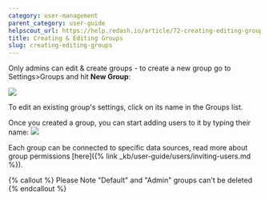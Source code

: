 ```yaml
---
category: user-management
parent_category: user-guide
helpscout_url: https://help.redash.io/article/72-creating-editing-groups
title: Creating & Editing Groups
slug: creating-editing-groups
---
```

Only admins can edit & create groups - to create a new group
go to Settings>Groups and hit **New Group**:

![](/assets/images/docs/gitbook/group_settings.png)

To edit an existing group's settings, click on its name in the Groups list.

Once you created a group, you can start adding users to it by typing their
name: ![](/assets/images/docs/gitbook/view_only_group.png)

Each group can be connected to specific data sources, read more about group
permissions [here]({% link _kb/user-guide/users/inviting-users.md %}).

{% callout %}
Please Note "Default" and "Admin" groups can't be deleted
{% endcallout %}

